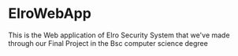 # ElroWebApp
This is the Web application of Elro Security System that we've made through our Final Project in the Bsc computer science degree
